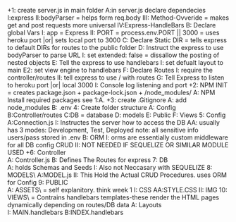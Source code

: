 +1: create server.js in main folder
    A:in server.js declare dependecies
        I:express
        II:bodyParser = helps form req.body
        III: Method-Ovveride = makes get and post requests more             universal
        IV:Express-HandleBars
    B: Declare global Vars
        I: app = Express
        II: PORT = process.env.PORT || 3000 = uses heroku port |or|         sets local port to 3000
    C: Declare Static DIR = tells express to default DIRs for routes      to the public folder
    D: Instruct the express to use bodyParser to parse URL
        I: set extended: false = dissallow the posting of nested          objects
    E: Tell the express to use handlebars 
        I: set defualt layout to main
    E2: set view engine to handlebars
    F: Declare Routes
        I: require the controller/routes
        II: tell express to use / with routes
    G: Tell Express to listen to heroku port |or| local 3000
        I: Console log listening and port
+2: NPM INIT = creates package.json + package-lock.json + /node_modules/
    A: NPM Install required packages see 1:A.
+3: create .Gitignore
    A: add node_modules
    B: .env
4: Create folder structure
    A: Config
    B:Controller/routes
    C:DB = database
    D: models
    E: Public
    F: Views
5: Config\
    A:Connection.js
        I: Instructes the server how to access the DB
            AA: usually has 3 modes: Development, Test,     Deployed
                note: all sensitive info users/pass stored in .env
    B: ORM
        I: orms are essentially custom middleware for all DB config CRUD
        II: NOT NEEDED IF SEQUELIZE OR SIMILAR MODULE USED
+6: Controller\
    A: Controller.js
    B: Defines The Routes for express
7: DB\
    A: holds Schemas and Seeds
        I: Also not Neccasary with SEQUELIZE
8: MODELS\ 
    A:MODEL.js
        II: This Hold the Actual CRUD Procedures. uses ORM for Config
9: PUBLIC\
    A: ASSETS\ = self explanitory. think week 1
        I: CSS
            AA:STYLE.CSS
        II: IMG
10: VIEWS\ = Contrains handlebars templates-these render the HTML pages dynamically depending on routes/DB data
    A: Layouts\
        I: MAIN.handlebars
    B:INDEX.handlebars
    